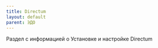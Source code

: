 ```yaml
---
title: Directum
layout: default
parent: ЭДО
---
```


Раздел с информацией о Установке и настройке Directum